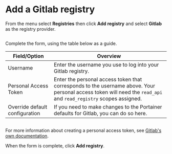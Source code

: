 # Add a Gitlab registry

From the menu select **Registries** then click **Add registry** and select **Gitlab** as the registry provider.

<figure><img src="../..//assets/2.15-settings-registries-add-gitlab.gif" alt=""><figcaption></figcaption></figure>

Complete the form, using the table below as a guide.

| Field/Option                   | Overview                                                                                                                                                         |
| ------------------------------ | ---------------------------------------------------------------------------------------------------------------------------------------------------------------- |
| Username                       | Enter the username you use to log into your Gitlab registry.                                                                                                     |
| Personal Access Token          | Enter the personal access token that corresponds to the username above. Your personal access token will need the `read_api` and `read_registry` scopes assigned. |
| Override default configuration | If you need to make changes to the Portainer defaults for Gitlab, you can do so here.                                                                            |

<figure><img src="../..//assets/2.15-settings-registries-add-gitlab-details.png" alt=""><figcaption></figcaption></figure>


For more information about creating a personal access token, see [Gitlab's own documentation](https://docs.gitlab.com/ee/user/profile/personal_access_tokens.html).


When the form is complete, click **Add registry**.
